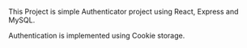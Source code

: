 This Project is simple Authenticator project using React, Express and MySQL.

Authentication is implemented using Cookie storage.